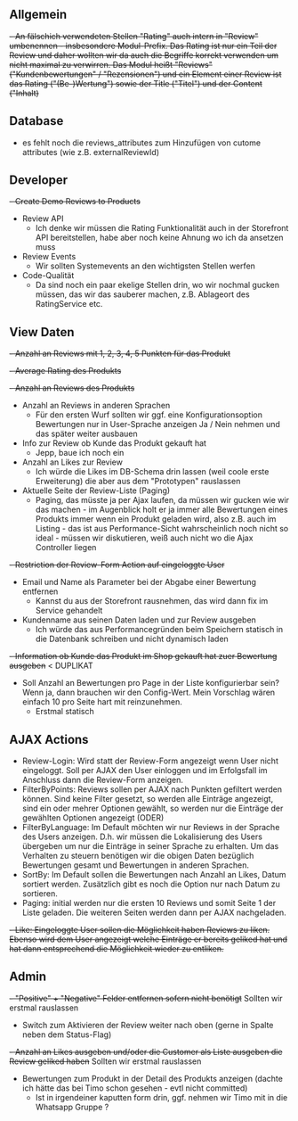 ## Allgemein

~~- An fälschich verwendeten Stellen "Rating" auch intern in "Review" umbenennen - insbesondere Modul-Prefix. Das Rating ist nur ein Teil der Review und daher wollten wir da auch die Begriffe korrekt verwenden um nicht maximal zu verwirren. Das Modul heißt "Reviews" ("Kundenbewertungen" / "Rezensionen") und ein Element einer Review ist das Rating ("(Be-)Wertung") sowie der Title ("Titel") und der Content ("Inhalt)~~

## Database
- es fehlt noch die reviews_attributes zum Hinzufügen von cutome attributes (wie z.B. externalReviewId)
## Developer
~~- Create Demo Reviews to Products~~ 
- Review API
    - Ich denke wir müssen die Rating Funktionalität auch in der Storefront API bereitstellen, habe aber noch keine Ahnung wo ich da ansetzen muss
- Review Events
    - Wir sollten Systemevents an den wichtigsten Stellen werfen
- Code-Qualität
    - Da sind noch ein paar ekelige Stellen drin, wo wir nochmal gucken müssen, das wir das sauberer machen, z.B. Ablageort des RatingService etc.

## View Daten

~~- Anzahl an Reviews mit 1, 2, 3, 4, 5 Punkten für das Produkt~~

~~- Average Rating des Produkts~~ 

~~- Anzahl an Reviews des Produkts~~ 

- Anzahl an Reviews in anderen Sprachen 
    - Für den ersten Wurf sollten wir ggf. eine Konfigurationsoption Bewertungen nur in User-Sprache anzeigen Ja / Nein nehmen und das später weiter ausbauen
- Info zur Review ob Kunde das Produkt gekauft hat
    - Jepp, baue ich noch ein
- Anzahl an Likes zur Review
    - Ich würde die Likes im DB-Schema drin lassen (weil coole erste Erweiterung) die aber aus dem "Prototypen" rauslassen
- Aktuelle Seite der Review-Liste (Paging) 
    - Paging, das müsste ja per Ajax laufen, da müssen wir gucken wie wir das machen - im Augenblick holt er ja immer alle Bewertungen eines Produkts immer wenn ein Produkt geladen wird,
    also z.B. auch im Listing - das ist aus Performance-Sicht wahrscheinlich noch nicht so ideal - müssen wir diskutieren, weiß auch nicht wo die Ajax Controller liegen

~~- Restriction der Review-Form Action auf eingeloggte User~~

- Email und Name als Parameter bei der Abgabe einer Bewertung entfernen
    - Kannst du aus der Storefront rausnehmen, das wird dann fix im Service gehandelt
- Kundenname aus seinen Daten laden und zur Review ausgeben
    - Ich würde das aus Performancegründen beim Speichern statisch in die Datenbank schreiben und nicht dynamisch laden
  
~~- Information ob Kunde das Produkt im Shop gekauft hat zuer Bewertung ausgeben~~ < DUPLIKAT
- Soll Anzahl an Bewertungen pro Page in der Liste konfigurierbar sein? Wenn ja, dann brauchen wir den Config-Wert. Mein Vorschlag wären einfach 10 pro Seite hart mit reinzunehmen. 
    - Erstmal statisch
## AJAX Actions

- Review-Login: Wird statt der Review-Form angezeigt wenn User nicht eingeloggt. Soll per AJAX den User einloggen und im Erfolgsfall im Anschluss dann die Review-Form anzeigen. 
- FilterByPoints: Reviews sollen per AJAX nach Punkten gefiltert werden können. Sind keine Filter gesetzt, so werden alle Einträge angezeigt, sind ein oder mehrer Optionen gewählt, so werden nur die Einträge der gewählten Optionen angezeigt (ODER)
- FilterByLanguage: Im Default möchten wir nur Reviews in der Sprache des Users anzeigen. D.h. wir müssen die Lokalisierung des Users übergeben um nur die Einträge in seiner Sprache zu erhalten. Um das Verhalten zu steuern benötigen wir die obigen Daten bezüglich Bewertungen gesamt und Bewertungen in anderen Sprachen. 
- SortBy: Im Default sollen die Bewertungen nach Anzahl an Likes, Datum sortiert werden. Zusätzlich gibt es noch die Option nur nach Datum zu sortieren.
- Paging: initial werden nur die ersten 10 Reviews und somit Seite 1 der Liste geladen. Die weiteren Seiten werden dann per AJAX nachgeladen. 

~~- Like: Eingeloggte User sollen die Möglichkeit haben Reviews zu liken. Ebenso wird dem User angezeigt welche Einträge er bereits geliked hat und hat dann entsprechend die Möglichkeit wieder zu entliken.~~ 

## Admin

~~- "Positive" + "Negative" Felder entfernen sofern nicht benötigt~~ Sollten wir erstmal rauslassen

- Switch zum Aktivieren der Review weiter nach oben (gerne in Spalte neben dem  Status-Flag)

~~- Anzahl an Likes ausgeben und/oder die Customer als Liste ausgeben die Review geliked haben~~ Sollten wir erstmal rauslassen

- Bewertungen zum Produkt in der Detail des Produkts anzeigen (dachte ich hätte das bei Timo schon gesehen - evtl nicht committed)
    - Ist in irgendeiner kaputten form drin, ggf. nehmen wir Timo mit in die Whatsapp Gruppe ?
    
